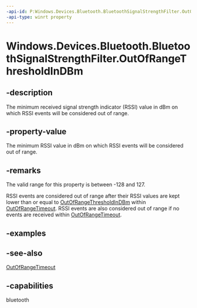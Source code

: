 ```yaml
---
-api-id: P:Windows.Devices.Bluetooth.BluetoothSignalStrengthFilter.OutOfRangeThresholdInDBm
-api-type: winrt property
---
```


<!-- Property syntax
public Windows.Foundation.IReference<short> OutOfRangeThresholdInDBm { get;  set; }
-->

# Windows.Devices.Bluetooth.BluetoothSignalStrengthFilter.OutOfRangeThresholdInDBm

## -description
The minimum received signal strength indicator (RSSI) value in dBm on which RSSI events will be considered out of range.

## -property-value
The minimum RSSI value in dBm on which RSSI events will be considered out of range.

## -remarks
The valid range for this property is between -128 and 127.

RSSI events are considered out of range after their RSSI values are kept lower than or equal to [OutOfRangeThresholdInDBm](bluetoothsignalstrengthfilter_outofrangethresholdindbm.md) within [OutOfRangeTimeout](bluetoothsignalstrengthfilter_outofrangetimeout.md). RSSI events are also considered out of range if no events are received within [OutOfRangeTimeout](bluetoothsignalstrengthfilter_outofrangetimeout.md).

## -examples

## -see-also
[OutOfRangeTimeout](bluetoothsignalstrengthfilter_outofrangetimeout.md)

## -capabilities
bluetooth